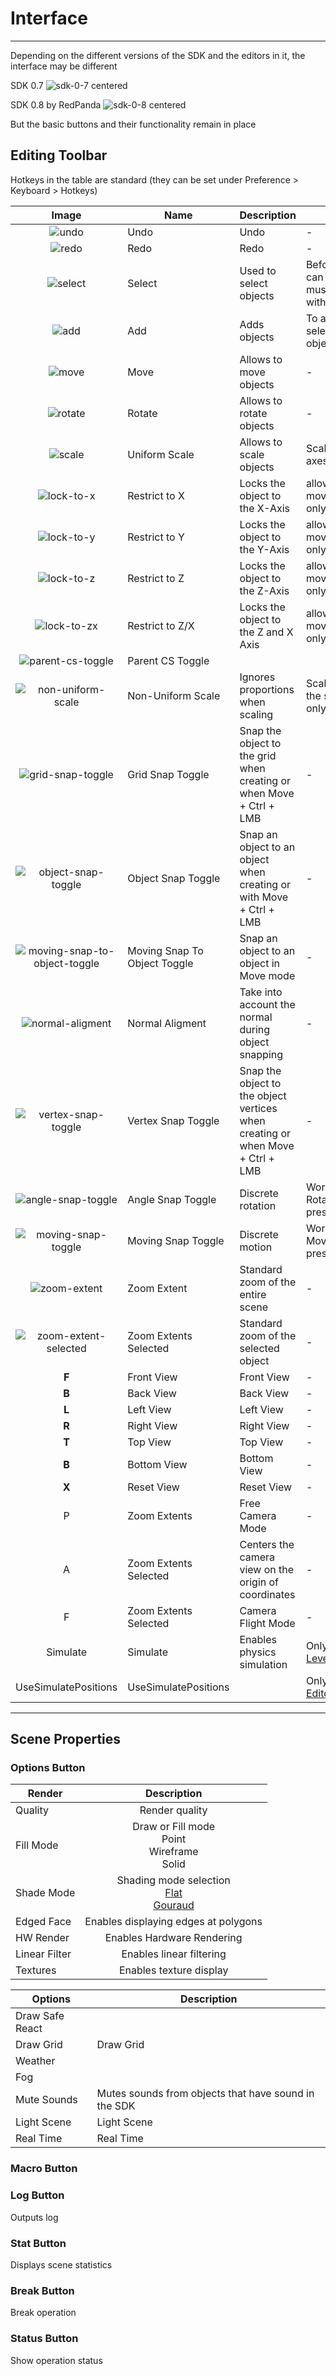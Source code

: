 # Interface

___

Depending on the different versions of the SDK and the editors in it, the interface may be different

SDK 0.7
![sdk-0-7 centered](sdk-image/sdk-0-7.png)

SDK 0.8 by RedPanda
![sdk-0-8 centered](sdk-image/sdk-0-8.png)

But the basic buttons and their functionality remain in place

## Editing Toolbar

Hotkeys in the table are standard (they can be set under Preference > Keyboard > Hotkeys)

| Image | Name | Description | Note |
|:---:|---|---|---|
| ![undo](sdk-image/sdk-icons/undo.bmp) | Undo | Undo | - |
| ![redo](sdk-image/sdk-icons/redo.bmp) | Redo | Redo | - |
| ![select](sdk-image/sdk-icons/select.bmp) | Select | Used to select objects | Before the object can be moved, it must be selected with this button |
| ![add](sdk-image/sdk-icons/add.bmp) | Add | Adds objects | To add an object, select it in the object panel |
| ![move](sdk-image/sdk-icons/move.bmp) | Move | Allows to move objects | - |
| ![rotate](sdk-image/sdk-icons/rotate.bmp) | Rotate | Allows to rotate objects | - |
| ![scale](sdk-image/sdk-icons/scale.bmp) | Uniform Scale | Allows to scale objects | Scale object on all axes |
| ![lock-to-x](sdk-image/sdk-icons/lock-to-x.bmp) | Restrict to X | Locks the object to the X-Axis | allowing movement/rotation only on that axis |
| ![lock-to-y](sdk-image/sdk-icons/lock-to-y.bmp) | Restrict to Y | Locks the object to the Y-Axis | allowing movement/rotation only on that axis |
| ![lock-to-z](sdk-image/sdk-icons/lock-to-z.bmp) | Restrict to Z | Locks the object to the Z-Axis | allowing movement/rotation only on that axis |
| ![lock-to-zx](sdk-image/sdk-icons/lock-to-zx.bmp) | Restrict to Z/X | Locks the object to the Z and X Axis | allowing movement/rotation only on that axis |
| ![parent-cs-toggle](sdk-image/sdk-icons/parent-cs-toggle.bmp) | Parent CS Toggle |  |  |
| ![non-uniform-scale](sdk-image/sdk-icons/non-uniform-scale.bmp) | Non-Uniform Scale | Ignores proportions when scaling | Scale object along the selected axis only |
| ![grid-snap-toggle](sdk-image/sdk-icons/grid-snap-toggle.bmp) | Grid Snap Toggle | Snap the object to the grid when creating or when Move + Ctrl + LMB | - |
| ![object-snap-toggle](sdk-image/sdk-icons/object-snap-toggle.bmp) | Object Snap Toggle | Snap an object to an object when creating or with Move + Ctrl + LMB | - |
| ![moving-snap-to-object-toggle](sdk-image/sdk-icons/moving-snap-to-object-toggle.bmp) | Moving Snap To Object Toggle | Snap an object to an object in Move mode | - |
| ![normal-aligment](sdk-image/sdk-icons/normal-aligment.bmp) | Normal Aligment | Take into account the normal during object snapping | - |
| ![vertex-snap-toggle](sdk-image/sdk-icons/vertex-snap-toggle.bmp) | Vertex Snap Toggle | Snap the object to the object vertices when creating or when Move + Ctrl + LMB | - |
| ![angle-snap-toggle](sdk-image/sdk-icons/angle-snap-toggle.bmp) | Angle Snap Toggle | Discrete rotation | Works when the Rotate button is pressed |
| ![moving-snap-toggle](sdk-image/sdk-icons/moving-snap-toggle.bmp) | Moving Snap Toggle | Discrete motion | Works when the Move button is pressed |
| ![zoom-extent](sdk-image/sdk-icons/zoom-extent.bmp) | Zoom Extent | Standard zoom of the entire scene | - |
| ![zoom-extent-selected](sdk-image/sdk-icons/zoom-extent-selected.bmp) | Zoom Extents Selected | Standard zoom of the selected object | - |
| **F** | Front View | Front View | - |
| **B** | Back View | Back View | - |
| **L** | Left View | Left View | - |
| **R** | Right View | Right View | - |
| **T** | Top View | Top View | - |
| **B** | Bottom View | Bottom View | - |
| **X** | Reset View | Reset View | - |
| P | Zoom Extents | Free Camera Mode | - |
| A | Zoom Extents Selected | Centers the camera view on the origin of coordinates | - |
| F | Zoom Extents Selected | Camera Flight Mode | - |
| Simulate | Simulate | Enables physics simulation | Only in [Actor](actor-editor.md) & [Level Editor](level-editor.md) |
| UseSimulatePositions | UseSimulatePositions |  | Only in [Level Editor](level-editor.md) |

___

## Scene Properties

### Options Button

| Render | Description |
|---|:---:|
| Quality | Render quality |
| Fill Mode | Draw or Fill mode<br> Point<br> Wireframe<br> Solid |
| Shade Mode | Shading mode selection<br> [Flat](https://en.wikipedia.org/wiki/Shading#Flat_shading)<br> [Gouraud](https://en.wikipedia.org/wiki/Gouraud_shading) |
| Edged Face | Enables displaying edges at polygons |
| HW Render | Enables Hardware Rendering |
| Linear Filter | Enables linear filtering |
| Textures | Enables texture display |

| Options | Description |
|---|---|
| Draw Safe React |  |
| Draw Grid | Draw Grid |
| Weather |  |
| Fog |  |
| Mute Sounds | Mutes sounds from objects that have sound in the SDK |
| Light Scene | Light Scene |
| Real Time | Real Time |

### Macro Button

### Log Button

Outputs log

### Stat Button

Displays scene statistics

### Break Button

Break operation

### Status Button

Show operation status
